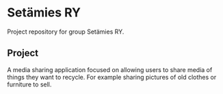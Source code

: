 # Setämies RY
Project repository for group Setämies RY.

## Project
A media sharing application focused on allowing users to share media of things they want to recycle. For example sharing pictures of old clothes or furniture to sell.
